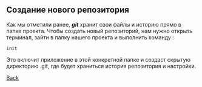 ## Создание нового репозитория 
Как мы отметили ранее, ***git*** хранит свои файлы и историю прямо в папке проекта. Чтобы создать новый репозиторий, нам нужно открыть терминал, зайти в папку нашего проекта и выполнить команду : 
```bash~
init
```

Это включит приложение в этой конкретной папке и создаст скрытую директорию .git, где будет храниться история репозитория и настройки.

[Back](readme.md)